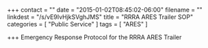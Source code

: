 +++
contact = ""
date = "2015-01-02T08:45:02-06:00"
filename = ""
linkdest = "/s/vE9IvHjkSVghJMS"
title = "RRRA ARES Trailer SOP"
categories = [ "Public Service" ]
tags = [ "ARES" ]

+++
Emergency Response Protocol for the RRRA ARES Trailer
